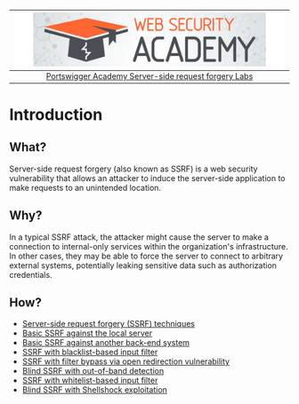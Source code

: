 | [![Portswigger Server-side request forgery Labs](../../_static/images/pal.png)](https://portswigger.net/web-security/all-labs#server-side-request-forgery-ssrf) |
|:--:|
| [Portswigger Academy Server-side request forgery Labs](https://portswigger.net/web-security/all-labs#server-side-request-forgery-ssrf) |

# Introduction

## What?

Server-side request forgery (also known as SSRF) is a web security vulnerability that allows an attacker to induce the server-side application to make requests to an unintended location. 

## Why?

In a typical SSRF attack, the attacker might cause the server to make a connection to internal-only services within the organization's infrastructure. In other cases, they may be able to force the server to connect to arbitrary external systems, potentially leaking sensitive data such as authorization credentials. 

## How?

* [Server-side request forgery (SSRF) techniques](../techniques/ssrf.md)
* [Basic SSRF against the local server](1.md)
* [Basic SSRF against another back-end system](2.md)
* [SSRF with blacklist-based input filter](3.md)
* [SSRF with filter bypass via open redirection vulnerability](4.md)
* [Blind SSRF with out-of-band detection](5.md)
* [SSRF with whitelist-based input filter](6.md)
* [Blind SSRF with Shellshock exploitation](7.md)


